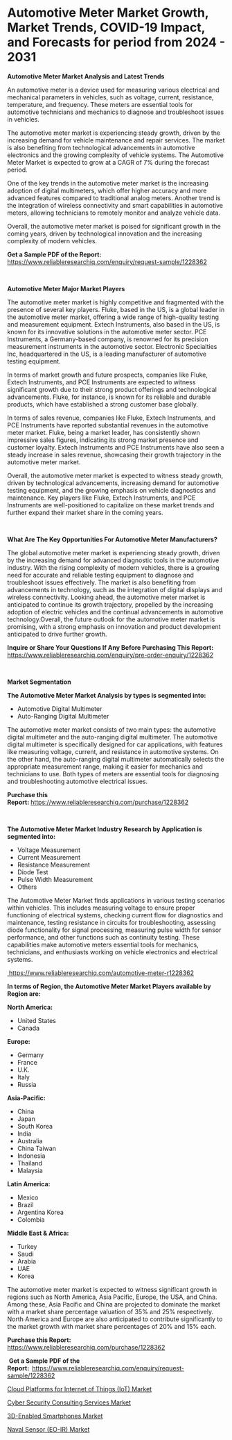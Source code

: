 <p><h1>Automotive Meter Market Growth, Market Trends, COVID-19 Impact, and Forecasts for period from 2024 - 2031</h1></p><p><strong>Automotive Meter Market Analysis and Latest Trends</strong></p>
<p><p>An automotive meter is a device used for measuring various electrical and mechanical parameters in vehicles, such as voltage, current, resistance, temperature, and frequency. These meters are essential tools for automotive technicians and mechanics to diagnose and troubleshoot issues in vehicles.</p><p>The automotive meter market is experiencing steady growth, driven by the increasing demand for vehicle maintenance and repair services. The market is also benefiting from technological advancements in automotive electronics and the growing complexity of vehicle systems. The Automotive Meter Market is expected to grow at a CAGR of 7% during the forecast period.</p><p>One of the key trends in the automotive meter market is the increasing adoption of digital multimeters, which offer higher accuracy and more advanced features compared to traditional analog meters. Another trend is the integration of wireless connectivity and smart capabilities in automotive meters, allowing technicians to remotely monitor and analyze vehicle data.</p><p>Overall, the automotive meter market is poised for significant growth in the coming years, driven by technological innovation and the increasing complexity of modern vehicles.</p></p>
<p><strong>Get a Sample PDF of the Report:&nbsp;</strong> <a href="https://www.reliableresearchiq.com/enquiry/request-sample/1228362">https://www.reliableresearchiq.com/enquiry/request-sample/1228362</a></p>
<p>&nbsp;</p>
<p><strong>Automotive Meter Major Market Players</strong></p>
<p><p>The automotive meter market is highly competitive and fragmented with the presence of several key players. Fluke, based in the US, is a global leader in the automotive meter market, offering a wide range of high-quality testing and measurement equipment. Extech Instruments, also based in the US, is known for its innovative solutions in the automotive meter sector. PCE Instruments, a Germany-based company, is renowned for its precision measurement instruments in the automotive sector. Electronic Specialties Inc, headquartered in the US, is a leading manufacturer of automotive testing equipment.</p><p>In terms of market growth and future prospects, companies like Fluke, Extech Instruments, and PCE Instruments are expected to witness significant growth due to their strong product offerings and technological advancements. Fluke, for instance, is known for its reliable and durable products, which have established a strong customer base globally.</p><p>In terms of sales revenue, companies like Fluke, Extech Instruments, and PCE Instruments have reported substantial revenues in the automotive meter market. Fluke, being a market leader, has consistently shown impressive sales figures, indicating its strong market presence and customer loyalty. Extech Instruments and PCE Instruments have also seen a steady increase in sales revenue, showcasing their growth trajectory in the automotive meter market.</p><p>Overall, the automotive meter market is expected to witness steady growth, driven by technological advancements, increasing demand for automotive testing equipment, and the growing emphasis on vehicle diagnostics and maintenance. Key players like Fluke, Extech Instruments, and PCE Instruments are well-positioned to capitalize on these market trends and further expand their market share in the coming years.</p></p>
<p>&nbsp;</p>
<p><strong>What Are The Key Opportunities For Automotive Meter Manufacturers?</strong></p>
<p><p>The global automotive meter market is experiencing steady growth, driven by the increasing demand for advanced diagnostic tools in the automotive industry. With the rising complexity of modern vehicles, there is a growing need for accurate and reliable testing equipment to diagnose and troubleshoot issues effectively. The market is also benefiting from advancements in technology, such as the integration of digital displays and wireless connectivity. Looking ahead, the automotive meter market is anticipated to continue its growth trajectory, propelled by the increasing adoption of electric vehicles and the continual advancements in automotive technology.Overall, the future outlook for the automotive meter market is promising, with a strong emphasis on innovation and product development anticipated to drive further growth.</p></p>
<p><strong>Inquire or Share Your Questions If Any Before Purchasing This Report:</strong> <a href="https://www.reliableresearchiq.com/enquiry/pre-order-enquiry/1228362">https://www.reliableresearchiq.com/enquiry/pre-order-enquiry/1228362</a></p>
<p>&nbsp;</p>
<p><strong>Market Segmentation</strong></p>
<p><strong>The Automotive Meter Market Analysis by types is segmented into:</strong></p>
<p><ul><li>Automotive Digital Multimeter</li><li>Auto-Ranging Digital Multimeter</li></ul></p>
<p><p>The automotive meter market consists of two main types: the automotive digital multimeter and the auto-ranging digital multimeter. The automotive digital multimeter is specifically designed for car applications, with features like measuring voltage, current, and resistance in automotive systems. On the other hand, the auto-ranging digital multimeter automatically selects the appropriate measurement range, making it easier for mechanics and technicians to use. Both types of meters are essential tools for diagnosing and troubleshooting automotive electrical issues.</p></p>
<p><strong>Purchase this Report:&nbsp;</strong><a href="https://www.reliableresearchiq.com/purchase/1228362">https://www.reliableresearchiq.com/purchase/1228362</a></p>
<p>&nbsp;</p>
<p><strong>The Automotive Meter Market Industry Research by Application is segmented into:</strong></p>
<p><ul><li>Voltage Measurement</li><li>Current Measurement</li><li>Resistance Measurement</li><li>Diode Test</li><li>Pulse Width Measurement</li><li>Others</li></ul></p>
<p><p>The Automotive Meter Market finds applications in various testing scenarios within vehicles. This includes measuring voltage to ensure proper functioning of electrical systems, checking current flow for diagnostics and maintenance, testing resistance in circuits for troubleshooting, assessing diode functionality for signal processing, measuring pulse width for sensor performance, and other functions such as continuity testing. These capabilities make automotive meters essential tools for mechanics, technicians, and enthusiasts working on vehicle electronics and electrical systems.</p></p>
<p><a href="https://www.reliableresearchiq.com/automotive-meter-r1228362">&nbsp;https://www.reliableresearchiq.com/automotive-meter-r1228362</a></p>
<p><strong>In terms of Region, the Automotive Meter Market Players available by Region are:</strong></p>
<p>
    <p> <strong> North America: </strong>
        <ul>
            <li>United States</li>
            <li>Canada</li>
        </ul>
        </p> 
    <p> <strong> Europe: </strong>
        <ul>
            <li>Germany</li>
            <li>France</li>
            <li>U.K.</li>
            <li>Italy</li>
            <li>Russia</li>
        </ul>
        </p> 
    <p> <strong> Asia-Pacific: </strong>
        <ul>
            <li>China</li>
            <li>Japan</li>
            <li>South Korea</li>
            <li>India</li>
            <li>Australia</li>
            <li>China Taiwan</li>
            <li>Indonesia</li>
            <li>Thailand</li>
            <li>Malaysia</li>
        </ul>
        </p> 
    <p> <strong> Latin America: </strong>
        <ul>
            <li>Mexico</li>
            <li>Brazil</li>
            <li>Argentina Korea</li>
            <li>Colombia</li>
        </ul>
        </p> 
    <p> <strong> Middle East & Africa: </strong>
        <ul>
            <li>Turkey</li>
            <li>Saudi</li>
            <li>Arabia</li>
            <li>UAE</li>
            <li>Korea</li>
        </ul>
    </p>
    </p>
<p><p>The automotive meter market is expected to witness significant growth in regions such as North America, Asia Pacific, Europe, the USA, and China. Among these, Asia Pacific and China are projected to dominate the market with a market share percentage valuation of 35% and 25% respectively. North America and Europe are also anticipated to contribute significantly to the market growth with market share percentages of 20% and 15% each.</p></p>
<p><strong>Purchase this Report: </strong><a href="https://www.reliableresearchiq.com/purchase/1228362">https://www.reliableresearchiq.com/purchase/1228362</a></p>
<p>&nbsp;<strong>Get a Sample PDF of the Report:&nbsp;&nbsp;</strong><a href="https://www.reliableresearchiq.com/enquiry/request-sample/1228362">https://www.reliableresearchiq.com/enquiry/request-sample/1228362</a></p>
<p><strong></strong></p>
<p><p><a href="https://www.linkedin.com/pulse/cloud-platforms-internet-things-iot-market-segmentation-ip3mf">Cloud Platforms for Internet of Things (IoT) Market</a></p><p><a href="https://www.linkedin.com/pulse/deep-dive-cyber-security-consulting-services-market-itstrends-fnwyf">Cyber Security Consulting Services Market</a></p><p><a href="https://github.com/seamusocallaghan/Market-Research-Report-List-1/blob/main/3d-enabled-smartphones-market.md">3D-Enabled Smartphones Market</a></p><p><a href="https://github.com/twilaDurgan2023/Market-Research-Report-List-1/blob/main/naval-sensor-eo-ir-market.md">Naval Sensor (EO-IR) Market</a></p></p>